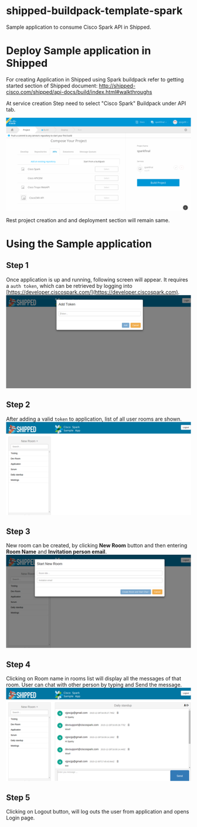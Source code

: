 # shipped-buildpack-template-spark

Sample application to consume Cisco Spark API in Shipped.

# Deploy Sample application in Shipped
For creating Application in Shipped using Spark buildpack refer to getting started section of Shipped document: http://shipped-cisco.com/shipped/api-docs/build/index.html#walkthroughs

At service creation Step need to select "Cisco Spark" Buildpack under API tab.

![Add Spark API](https://raw.githubusercontent.com/CiscoCloud/shipped-buildpack-template-spark/master/images/add-spark-api.png?token=ALeq8NvvZL-D6me8xrXyEpoUAocV5g8aks5Wp8rZwA%3D%3D)

Rest project creation and and deployment section will remain same.

# Using the Sample application

## Step 1
Once application is up and running, following screen will appear. It requires a `auth token`, which can be retrieved by logging into [https://developer.ciscospark.com/](https://developer.ciscospark.com).  
![Login](https://raw.githubusercontent.com/CiscoCloud/shipped-buildpack-template-spark/master/images/login.png?token=ALeq8C4Qj64BNmJ8tL2TDQ247m3-Wx8Tks5Wp8IVwA%3D%3D)

## Step 2
After adding a valid `token` to application, list of all user rooms are shown.
![Home](https://raw.githubusercontent.com/CiscoCloud/shipped-buildpack-template-spark/master/images/home.png?token=ALeq8PJX_3c6E34lDnc1RSauSk4SmN22ks5Wp8NowA%3D%3D)

## Step 3
New room can be created, by clicking **New Room** button and then entering **Room Name** and **Invitation person email**.  
![New Room](https://raw.githubusercontent.com/CiscoCloud/shipped-buildpack-template-spark/master/images/new-room.png?token=ALeq8IfutpB_sw_YUuTtQl4lTAOIoFrtks5Wp8OFwA%3D%3D)

## Step 4
Clicking on Room name in rooms list will display all the messages of that room. User can chat with other person by typing and Send the message.  
![Messages](https://raw.githubusercontent.com/CiscoCloud/shipped-buildpack-template-spark/master/images/messages.png?token=ALeq8DSEwSVGJixwl7bEeVUHW1YOV9AGks5Wp8NCwA%3D%3D)

## Step 5
Clicking on Logout button, will log outs the user from application and opens Login page.
